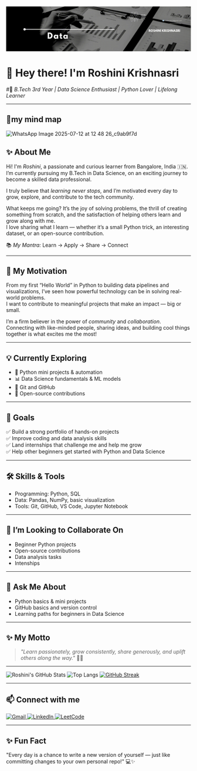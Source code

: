 <p align="center">
<img src = "https://github.com/RoshiniKrishnasri/RoshiniKrishnaSri/blob/main/WhatsApp%20Image%202025-07-12%20at%2020.34.33_63cb4225.jpg">
</p>

# 👋 Hey there! I'm Roshini Krishnasri

#🌟 *B.Tech 3rd Year | Data Science Enthusiast | Python Lover | Lifelong Learner*

---
## 🧠my mind map
![WhatsApp Image 2025-07-12 at 12 48 26_c9ab9f7d](https://github.com/user-attachments/assets/6c0f08a8-8bd8-4fb3-b3e8-55e455efaa82)





## ✨ About Me

Hi! I'm *Roshini*, a passionate and curious learner from Bangalore, India 🇮🇳.  
I’m currently pursuing my B.Tech in Data Science, on an exciting journey to become a skilled data professional.  

I truly believe that *learning never stops*, and I’m motivated every day to grow, explore, and contribute to the tech community.

What keeps me going? It’s the joy of solving problems, the thrill of creating something from scratch, and the satisfaction of helping others learn and grow along with me.  
I love sharing what I learn — whether it’s a small Python trick, an interesting dataset, or an open-source contribution.

📚 *My Mantra:* Learn → Apply → Share → Connect

---

## 🚀 My Motivation

From my first “Hello World” in Python to building data pipelines and visualizations, I’ve seen how powerful technology can be in solving real-world problems.  
I want to contribute to meaningful projects that make an impact — big or small.

I’m a firm believer in the power of *community* and *collaboration*.  
Connecting with like-minded people, sharing ideas, and building cool things together is what excites me the most!

---

## 💡 Currently Exploring

- 🐍 Python mini projects & automation
- 📊 Data Science fundamentals & ML models
- 🐙 Git and GitHub
- 🤝 Open-source contributions

---

## 🎯 Goals

✅ Build a strong portfolio of hands-on projects  
✅ Improve coding and data analysis skills  
✅ Land internships that challenge me and help me grow  
✅ Help other beginners get started with Python and Data Science

---

## 🛠 Skills & Tools

- Programming: Python, SQL
- Data: Pandas, NumPy, basic visualization
- Tools: Git, GitHub, VS Code, Jupyter Notebook

---

## 🤝 I’m Looking to Collaborate On

- Beginner Python projects
- Open-source contributions
- Data analysis tasks
- Intenships
 

---

## 💬 Ask Me About

- Python basics & mini projects
- GitHub basics and version control
- Learning paths for beginners in Data Science

---

## ✨ My Motto

> *"Learn passionately, grow consistently, share generously, and uplift others along the way."* 🌱💫

---
![Roshini's GitHub Stats](https://github-readme-stats.vercel.app/api?username=G-Roshini-hub&show_icons=true&theme=radical)
![Top Langs](https://github-readme-stats.vercel.app/api/top-langs/?username=G-Roshini-hub&layout=compact&theme=radical)
[![GitHub Streak](https://streak-stats.demolab.com?user=G-Roshini-hub&theme=purple)](https://git.io/streak-stats)

---

## 📫 Connect with me

<p align="left">
  <a href="mailto:roshinikrishnasri@gmail.com" target="_blank">
    <img src="https://img.icons8.com/color/48/000000/gmail--v1.png" alt="Gmail" />
  </a>
  <a href="https://www.linkedin.com/in/roshini-krishnasri-b3b677293/" target="_blank">
    <img src="https://img.icons8.com/color/48/000000/linkedin.png" alt="LinkedIn" />
  </a>
  <a href="https://leetcode.com/u/rosh_ini_166/" target="_blank">
    <img src="https://upload.wikimedia.org/wikipedia/commons/1/19/LeetCode_logo_black.png" alt="LeetCode" width="40" height="40"/>
  </a>
</p>



---

## ✨ Fun Fact

"Every day is a chance to write a new version of yourself — just like committing changes to your own personal repo!" 💻✨


